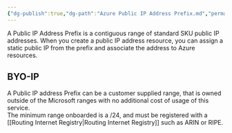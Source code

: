 ```yaml
---
{"dg-publish":true,"dg-path":"Azure Public IP Address Prefix.md","permalink":"/azure-public-ip-address-prefix/","tags":["notes"]}
---
```



 A Public IP Address Prefix is a contiguous range of standard SKU public IP addresses. When you create a public IP address resource, you can assign a static public IP from the prefix and associate the address to Azure resources.

## BYO-IP

A Public IP address Prefix can be a customer supplied range, that is owned outside of the Microsoft ranges with no additional cost of usage of this service.  
The minimum range onboarded is a /24, and must be registered with a [[Routing Internet Registry\|Routing Internet Registry]] such as ARIN or RIPE.
